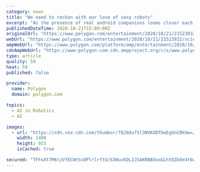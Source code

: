 ```yaml
---
category: news
title: "We need to reckon with our love of sexy robots"
excerpt: "As the presence of real android companions looms closer each day, we also need to start seriously thinking about why we make some robots into companions or surrogate children, but others into lovers."
publishedDateTime: 2020-10-21T15:09:00Z
originalUrl: "https://www.polygon.com/entertainment/2020/10/21/21523932/science-fiction-sex-love-robots-vs-child-robots-creator-relationships"
webUrl: "https://www.polygon.com/entertainment/2020/10/21/21523932/science-fiction-sex-love-robots-vs-child-robots-creator-relationships"
ampWebUrl: "https://www.polygon.com/platform/amp/entertainment/2020/10/21/21523932/science-fiction-sex-love-robots-vs-child-robots-creator-relationships"
cdnAmpWebUrl: "https://www-polygon-com.cdn.ampproject.org/c/s/www.polygon.com/platform/amp/entertainment/2020/10/21/21523932/science-fiction-sex-love-robots-vs-child-robots-creator-relationships"
type: article
quality: 59
heat: 59
published: false

provider:
  name: Polygon
  domain: polygon.com

topics:
  - AI in Robotics
  - AI

images:
  - url: "https://cdn.vox-cdn.com/thumbor/fQJ8dufSl3NVKdDTUwEgGnCBkUw=/0x0:3600x2400/1400x933/filters:focal(1512x912:2088x1488):no_upscale()/cdn.vox-cdn.com/uploads/chorus_image/image/67665952/ROBOTGF_IMG_1.0.jpg"
    width: 1400
    height: 933
    isCached: true

secured: "TFFoXt7M6tzVYECWtSs0PlrlrftU/kXWucKOL2JSAKRN8XxoGLhtDZbde4t6wC6BEf5tcoArx+pG/Gue8wo922G4ePpayC0rWTlVuOcBSCIGN6IXuPMJ3S7I0V/zk9om2bqJD7MFLNxoFBcOItkRjyAEqC4o5IrAcScy3/Jz3Xz82XaWlgt3DB2w4qEDAHaQF2ojzaACOhrWjecpIVVAGLo7arMXKB6qHrmHLICoYq/UpkVMqI2GrLPJnh2DHwCtJiU43CT4IY/GXtSTEtU33fPCRhGK1aCbYqogPPDW+jTQqSeXY83c+smpsdOIcADVZ5mJRJZLkj7LSk6Q+b5F0UJEcU2iXSi3foJOcWpvvwA=;3CjJbtKl/Floly7eu32N4w=="
---
```


